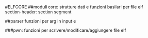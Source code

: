 

#ELFCORE
##moduli
core: strutture dati e funzioni basilari per file elf
		section-header:
		section
		segment
	
##parser
funzioni per arg in input e 
	

###pwn: funzioni per scrivere/modificare/aggiungere file elf



